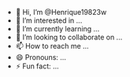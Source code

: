 - 👋 Hi, I’m @Henrique19823w
- 👀 I’m interested in ...
- 🌱 I’m currently learning ...
- 💞️ I’m looking to collaborate on ...
- 📫 How to reach me ...
- 😄 Pronouns: ...
- ⚡ Fun fact: ...

<!---
Henrique19823w/Henrique19823w is a ✨ special ✨ repository because its `README.md` (this file) appears on your GitHub profile.
You can click the Preview link to take a look at your changes.
--->
